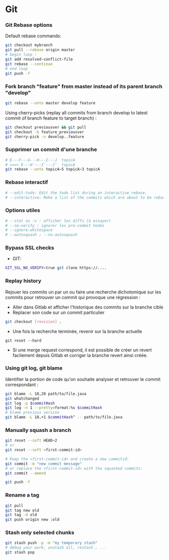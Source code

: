 # Git

### Git Rebase options

Default rebase commands:

```bash
git checkout mybranch
git pull --rebase origin master
# begin loop :
git add resolved-conflict-file
git rebase --continue
# end loop
git push -f
```

### Fork branch "feature" from master instead of its parent branch "develop"

```bash
git rebase --onto master develop feature
```

Using cherry-picks (replay all commits from branch develop to latest commit of branch feature to target branch) :
```bash
git checkout previousver && git pull
git checkout -b feature_previousver
git cherry-pick -n develop..feature
```

### Supprimer un commit d'une branche

```bash
# E---F---G---H---I---J  topicA
# ===> E---H'---I'---J'  topicA
git rebase --onto topicA~5 topicA~3 topicA
```

### Rebase interactif

```bash
# --edit-todo: Edit the todo list during an interactive rebase.
# --interactive: Make a list of the commits which are about to be rebased. Let the user edit that list before rebasing
```

### Options utiles

```bash
# --stat ou -v : afficher les diffs (à essayer)
# --no-verify : ignorer les pre-commit hooks
# --ignore-whitespace
# --autosquash ; --no-autosquash
```


### Bypass SSL checks

- GIT:

```bash
GIT_SSL_NO_VERIFY=true git clone https://....
```


### Replay history

Rejouer les commits un par un ou faire une recherche dichotomique sur les commits pour retrouver un commit qui provoque une régression :

- Aller dans Gitlab et afficher l'historique des commits sur la branche cible
- Replacer son code sur un commit particulier

```bash
git checkout [revision] .
```

- Une fois la recherche terminée, revenir sur la branche actuelle

```
git reset --hard
```

- Si une merge request correspond, il est possible de créer un revert facilement depuis Gitlab et corriger la branche revert ainsi créée.


### Using git log, git blame

Identifier la portion de code qu'on souhaite analyser et retrouver le commit correspondant :

```bash
git blame -L 10,20 path/to/file.java
git whatchanged
git log -p $commitHash
git log -n 1 --pretty=format:%s $commitHash
# blame previous version
git blame -L 10,+1 $commitHash^ -- path/to/file.java
```

### Manually squash a branch

```bash
git reset --soft HEAD~2 
# or
git reset --soft <first-commit-id>

# Keep the <first-commit-id> and create a new commitid:
git commit -m "new commit message"
# or replace the <first-commit-id> with the squashed commits:
git commit --amend

git push -f
```

### Rename a tag

```bash
git pull
git tag new old
git tag -d old
git push origin new :old
```


### Stash only selected chunks

```bash
git stash push -p -m "my temporary stash"
# debug your work, unstash all, restash , ...
git stash pop
```
